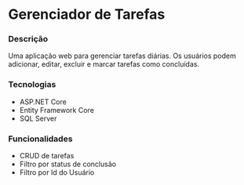 # Gerenciador de Tarefas

### Descrição
Uma aplicação web para gerenciar tarefas diárias. Os usuários podem adicionar, editar, excluir e marcar tarefas como concluídas.

### Tecnologias
- ASP.NET Core
- Entity Framework Core
- SQL Server

### Funcionalidades
- CRUD de tarefas
- Filtro por status de conclusão
- Filtro por Id do Usuário
